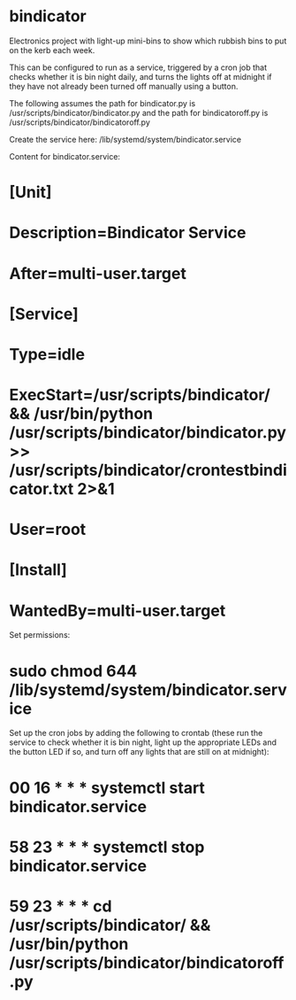 # bindicator
Electronics project with light-up mini-bins to show which rubbish bins to put on the kerb each week.

This can be configured to run as a service, triggered by a cron job that checks whether it is bin night daily, and turns the lights off at midnight if they have not already been turned off manually using a button.

The following assumes the path for bindicator.py is /usr/scripts/bindicator/bindicator.py and the path for bindicatoroff.py is /usr/scripts/bindicator/bindicatoroff.py

Create the service here: /lib/systemd/system/bindicator.service

Content for bindicator.service:

# [Unit]
# Description=Bindicator Service
# After=multi-user.target
#
# [Service]
# Type=idle
# ExecStart=/usr/scripts/bindicator/ && /usr/bin/python /usr/scripts/bindicator/bindicator.py  >> /usr/scripts/bindicator/crontestbindicator.txt  2>&1
# User=root
#
# [Install]
# WantedBy=multi-user.target

Set permissions:
# sudo chmod 644 /lib/systemd/system/bindicator.service

Set up the cron jobs by adding the following to crontab (these run the service to check whether it is bin night, light up the appropriate LEDs and the button LED if so, and turn off any lights that are still on at midnight):

# 00 16 * * * systemctl start bindicator.service
# 58 23 * * * systemctl stop bindicator.service
# 59 23 * * * cd /usr/scripts/bindicator/ && /usr/bin/python /usr/scripts/bindicator/bindicatoroff.py